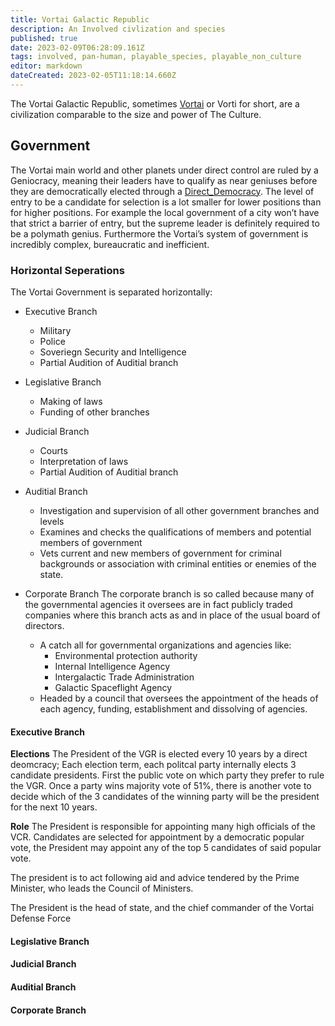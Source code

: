 ```yaml
---
title: Vortai Galactic Republic
description: An Involved civlization and species
published: true
date: 2023-02-09T06:28:09.161Z
tags: involved, pan-human, playable_species, playable_non_culture
editor: markdown
dateCreated: 2023-02-05T11:18:14.660Z
---
```


The Vortai Galactic Republic, sometimes [Vortai](/Vortai) or Vorti for short, are a civilization comparable to the size and power of The Culture.


## Government
  
The Vortai main world and other planets under direct control are ruled by a Geniocracy, meaning their leaders have to qualify as near geniuses before they are democratically elected through a [Direct_Democracy](/Direct_Democracy). The level of entry to be a candidate for selection is a lot smaller for lower positions than for higher positions. For example the local government of a city won’t have that strict a barrier of entry, but the supreme leader is definitely required to be a polymath genius. Furthermore the Vortai’s system of government is incredibly complex, bureaucratic and inefficient.


### Horizontal Seperations
The Vortai Government is separated horizontally:

-   Executive Branch
	-   Military
	-   Police
	-   Soveriegn Security and Intelligence
	-   Partial Audition of Auditial branch
-   Legislative Branch
    - Making of laws
    - Funding of other branches
- Judicial Branch
    -  Courts
    - Interpretation of laws
    - Partial Audition of Auditial branch

-   Auditial Branch
	-   Investigation and supervision of all other government branches and levels
	-   Examines and checks the qualifications of members and potential members of government
	-   Vets current and new members of government for criminal backgrounds or association with criminal entities or enemies of the state.
    
-   Corporate Branch
		The corporate branch is so called because many of the governmental agencies it oversees are in fact publicly traded companies where this branch acts as and in place of the usual board of directors.
	-   A catch all for governmental organizations and agencies like:
		-   Environmental protection authority
		-   Internal Intelligence Agency
		-   Intergalactic Trade Administration
		-   Galactic Spaceflight Agency
	-   Headed by a council that oversees the appointment of the heads of each agency, funding, establishment and dissolving of agencies.
  
#### Executive Branch
**Elections**
The President of the VGR is elected every 10 years by a direct deomcracy; Each election term, each politcal party internally elects 3 candidate presidents. First the public vote on which party they prefer to rule the VGR. Once a party wins majority vote of 51%, there is another vote to decide which of the 3 candidates of the winning party will be the president for the next 10 years. 

**Role**
The President is responsible for appointing many high officials of the VCR. Candidates are selected for appointment by a democratic popular vote, the President may appoint any of the top 5 candidates of said popular vote.

The president is to act following aid and advice tendered by the Prime Minister, who leads the Council of Ministers.

The President is the head of state, and the chief commander of the Vortai Defense Force

#### Legislative Branch
#### Judicial Branch
#### Auditial Branch
#### Corporate Branch



